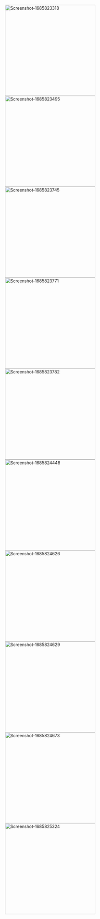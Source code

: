 <a href="https://ibb.co/KbSXW8w"><img src="https://i.ibb.co/FmCKzdV/Screenshot-1685823318.png" alt="Screenshot-1685823318" border="0" height="300"></a>
<a href="https://ibb.co/Fz949TT"><img src="https://i.ibb.co/9WJHJ55/Screenshot-1685823495.png" alt="Screenshot-1685823495" border="0" height="300"></a>
<a href="https://ibb.co/84fqLFg"><img src="https://i.ibb.co/Tq76xzM/Screenshot-1685823745.png" alt="Screenshot-1685823745" border="0" height="300"></a>
<a href="https://ibb.co/drzbNbp"><img src="https://i.ibb.co/HVkNcNP/Screenshot-1685823771.png" alt="Screenshot-1685823771" border="0" height="300"></a>
<a href="https://ibb.co/0YfJbPJ"><img src="https://i.ibb.co/9yqY5RY/Screenshot-1685823782.png" alt="Screenshot-1685823782" border="0" height="300"></a>
<a href="https://ibb.co/fD915VQ"><img src="https://i.ibb.co/BnGzxHw/Screenshot-1685824448.png" alt="Screenshot-1685824448" border="0" height="300"></a>
<a href="https://ibb.co/fGV8nFF"><img src="https://i.ibb.co/qFL0Wjj/Screenshot-1685824626.png" alt="Screenshot-1685824626" border="0" height="300"></a>
<a href="https://ibb.co/zZXBSh9"><img src="https://i.ibb.co/fHkyCY6/Screenshot-1685824629.png" alt="Screenshot-1685824629" border="0" height="300"></a>
<a href="https://ibb.co/GWKrPCF"><img src="https://i.ibb.co/CbkS0VW/Screenshot-1685824673.png" alt="Screenshot-1685824673" border="0" height="300"></a>
<a href="https://ibb.co/WWd15t3"><img src="https://i.ibb.co/d03yMgc/Screenshot-1685825324.png" alt="Screenshot-1685825324" border="0" height="300"></a>
